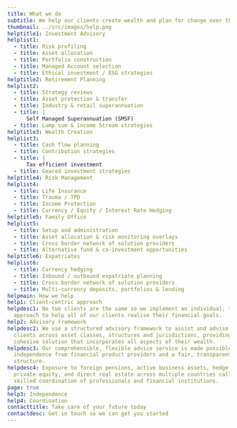 ```yaml
---
title: What we do
subtitle: We help our clients create wealth and plan for change over the long term.
thumbnail: ../src/images/help.png
helptitle1: Investment Advisory
helplist1:
  - title: Risk profiling
  - title: Asset allocation
  - title: Portfolio construction
  - title: Managed Account selection
  - title: Ethical investment / ESG strategies
helptitle2: Retirement Planning
helplist2:
  - title: Strategy reviews
  - title: Asset protection & transfer
  - title: Industry & retail superannuation
  - title: |
      Self Managed Superannuation (SMSF)
  - title: Lump sum & income Stream strategies
helptitle3: Wealth Creation
helplist3:
  - title: Cash flow planning
  - title: Contribution strategies
  - title: |
      Tax efficient investment
  - title: Geared investment strategies
helptitle4: Risk Management
helplist4:
  - title: Life Insurance
  - title: Trauma / TPD
  - title: Income Protection
  - title: Currency / Equity / Interest Rate Hedging
helptitle5: Family Office
helplist5:
  - title: Setup and administration
  - title: Asset allocation & risk monitoring overlays
  - title: Cross border network of solution providers
  - title: Alternative fund & co-investment opportunities
helptitle6: Expatriates
helplist6:
  - title: Currency hedging
  - title: Inbound / outbound expatriate planning
  - title: Cross border network of solution providers
  - title: Multi-currency deposits, portfolios & lending
helpmain: How we help
help1: Client-centric approach
helpdesc1: No two clients are the same so we implement an individual, tailored
  approach to help all of our clients realise their financial goals.
help2: Advisory framework
helpdesc2: We use a structured advisory framework to assist and advise our
  clients across asset classes, structures and jurisdictions, providing a
  cohesive solution that incorporates all aspects of their wealth.
helpdesc3: Our comprehensible, flexible advice service is made possible by our
  independence from financial product providers and a fair, transparent flat fee
  structure.
helpdesc4: Exposure to foreign pensions, active business assets, hedge funds,
  private equity, and direct real estate across multiple countries calls for the
  skilled coordination of professionals and financial institutions.
page: true
help3: Independence
help4: Coordination
contacttitle: Take care of your future today
contactdesc: Get in touch so we can get you started
---
```

